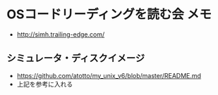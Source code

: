 # OSコードリーディングを読む会 メモ

- http://simh.trailing-edge.com/

## シミュレータ・ディスクイメージ
- https://github.com/atotto/my_unix_v6/blob/master/README.md
- 上記を参考に入れる
